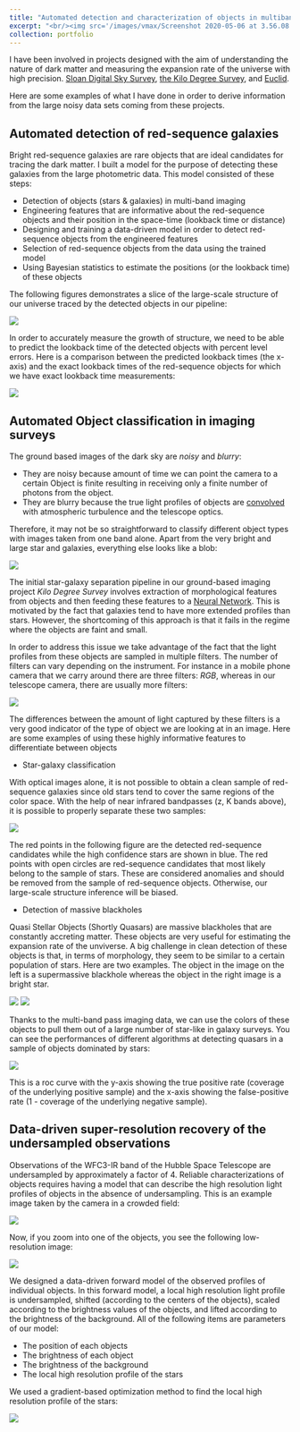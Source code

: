 ```yaml
---
title: "Automated detection and characterization of objects in multiband imaging data and large tabular data sets"
excerpt: "<br/><img src='/images/vmax/Screenshot 2020-05-06 at 3.56.08 PM.png'>"
collection: portfolio
---
```


I have been involved in projects designed with the aim of understanding the nature of dark matter and measuring the expansion rate of the universe with high precision.
[Sloan Digital Sky Survey](https://www.sdss.org/), [the Kilo Degree Survey](http://kids.strw.leidenuniv.nl/), 
and [Euclid](https://sci.esa.int/web/euclid). 

Here are some examples of what I have done in order to derive information from the large noisy data sets coming from these projects. 

Automated detection of red-sequence galaxies
----------------------------------

Bright red-sequence galaxies are rare objects that are ideal candidates for tracing the dark matter. 
I built a model for the purpose of detecting these galaxies from the large photometric data. 
This model consisted of these steps:

* Detection of objects (stars & galaxies) in multi-band imaging
* Engineering features that are informative about the red-sequence objects and their position in the space-time (lookback time or distance)
* Designing and training a data-driven model in order to detect red-sequence objects from 
the engineered features
* Selection of red-sequence objects from the data using the trained model 
* Using Bayesian statistics to estimate the positions (or the lookback time) of these objects

The following figures demonstrates a slice of the large-scale structure of our universe traced by the detected objects in our pipeline:

![](https://home.strw.leidenuniv.nl/~vakili/images/vmax/red_age.png)

In order to accurately measure the growth of structure, we need to be able to predict the lookback time of the detected objects with percent level errors.  Here is a comparison between the predicted lookback times (the x-axis) and the exact lookback times of 
the red-sequence objects for which we have exact lookback time measurements:

![](https://home.strw.leidenuniv.nl/~vakili/zphotscatter.png)

Automated Object classification in imaging surveys
------------------------------------

The ground based images of the dark sky are *noisy* and *blurry*:

* They are noisy because amount of time we can point the camera to a certain 
Object is finite resulting in receiving only a finite number of photons from the object. 
* They are blurry because the true light profiles of objects are [convolved](https://en.wikipedia.org/wiki/Convolution) with atmospheric turbulence and the telescope optics. 

Therefore, it may not be so straightforward to classify different object types with images taken from one band alone. Apart from the very bright and large star and galaxies, everything else looks like a blob:

![](https://arxiver.files.wordpress.com/2015/07/jongetal-1507-00742_f15.jpg?w=1200&h=)

The initial star-galaxy separation pipeline in our ground-based imaging project *Kilo Degree Survey* involves 
extraction of morphological features from objects and then feeding these features to a 
[Neural Network](https://stanford.edu/~shervine/teaching/cs-229/cheatsheet-deep-learning). 
This is motivated by the fact that galaxies tend to have more extended profiles than stars.
However, the shortcoming of this approach is that it fails in the regime where the objects are 
faint and small. 

In order to address this issue we take advantage of the fact that the light profiles from these 
objects are sampled in multiple filters. The number of filters can vary depending on the instrument. For instance in a mobile phone camera that we carry around there are three filters: *RGB*, whereas in our telescope camera, there are usually more filters:

![](https://github.com/mjvakili/mjvakili.github.io/blob/master/images/redsq/filters.png?raw=true)

The differences between the amount of light captured by these filters is a very good indicator of the type of object we are looking at in an image. Here are some examples of using these highly informative features to differentiate between objects

* Star-galaxy classification

With optical images alone, it is not possible to obtain a clean sample of red-sequence galaxies since old stars tend to cover the same regions of the color space. With the help of near infrared bandpasses (z, K bands above), it is possible to properly separate these two samples: 

![](https://home.strw.leidenuniv.nl/~vakili/images/redsq/stars_SVM_lum.png)

The red points in the following figure are the detected red-sequence candidates while the high confidence stars are shown in blue. The red points with open circles are red-sequence candidates that most likely belong to the sample of stars. These are considered anomalies and should be removed from the sample of red-sequence objects. Otherwise, our large-scale structure inference will be biased.

* Detection of massive blackholes 

Quasi Stellar Objects (Shortly Quasars) are massive blackholes that are constantly accreting matter. These objects are very useful for estimating the expansion rate of the unviverse. A big challenge in clean detection of these objects is that, in terms of morphology, they seem to be similar to a certain population of stars. Here are two examples. The object in the image on the left is a supermassive blackhole whereas the object in the right image is a bright star.

![](https://github.com/mjvakili/mjvakili.github.io/blob/master/images/vmax/QSO.png?raw=true)
![](https://github.com/mjvakili/mjvakili.github.io/blob/master/images/vmax/STAR.png?raw=true) 

Thanks to the multi-band pass imaging data, we can use the colors of these objects to pull them out of a large number of star-like in galaxy surveys. You can see the performances of different algorithms at detecting quasars in a sample of objects dominated by stars:

![](https://github.com/mjvakili/mjvakili.github.io/blob/master/images/vmax/roc.png?raw=true)

This is a roc curve with the y-axis showing the true positive rate (coverage of the underlying positive sample) and the x-axis showing the false-positive rate (1 - coverage of the underlying negative sample). 

Data-driven super-resolution recovery of the undersampled observations
------------------

Observations of the WFC3-IR band of the Hubble Space Telescope are undersampled by approximately a factor of 4. Reliable characterizations of objects requires having a model that can describe the high resolution light profiles of objects in the absence of undersampling. This is an example image taken by the camera in a crowded field:

![](https://home.strw.leidenuniv.nl/~vakili/images/superresolution/Screenshot%202020-05-04%20at%207.23.16%20PM.png)

Now, if you zoom into one of the objects, you see the following low-resolution image:

![](https://home.strw.leidenuniv.nl/~vakili/images/superresolution/star.png)

We designed a data-driven forward model of the observed profiles of individual objects. In this forward model, a local high resolution light profile is undersampled, shifted (according to the centers of the objects), scaled according to the brightness values of the objects, and lifted according to the brightness of the background. 
All of the following items are parameters of our model:

* The position of each objects
* The brightness of each object
* The brightness of the background
* The local high resolution profile of the stars

We used a gradient-based optimization method to find the local high resolution profile of the stars:

![](https://home.strw.leidenuniv.nl/~vakili/images/superresolution/Screenshot%202020-04-27%20at%2012.16.40%20AM.png)
